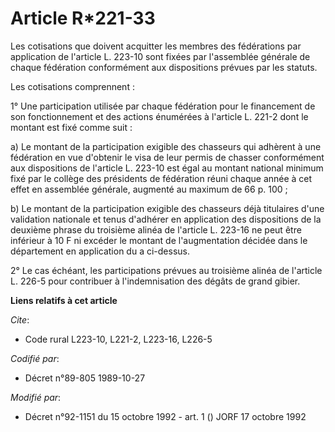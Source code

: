 # Article R*221-33

Les cotisations que doivent acquitter les membres des fédérations par application de l'article L. 223-10 sont fixées par
l'assemblée générale de chaque fédération conformément aux dispositions prévues par les statuts.

Les cotisations comprennent :

1° Une participation utilisée par chaque fédération pour le financement de son fonctionnement et des actions énumérées à
l'article L. 221-2 dont le montant est fixé comme suit :

a) Le montant de la participation exigible des chasseurs qui adhèrent à une fédération en vue d'obtenir le visa de leur
permis de chasser conformément aux dispositions de l'article L. 223-10 est égal au montant national minimum fixé par le
collège des présidents de fédération réuni chaque année à cet effet en assemblée générale, augmenté au maximum de 66 p. 100 ;

b) Le montant de la participation exigible des chasseurs déjà titulaires d'une validation nationale et tenus d'adhérer en
application des dispositions de la deuxième phrase du troisième alinéa de l'article L. 223-16 ne peut être inférieur à 10 F
ni excéder le montant de l'augmentation décidée dans le département en application du a ci-dessus.

2° Le cas échéant, les participations prévues au troisième alinéa de l'article L. 226-5 pour contribuer à l'indemnisation des
dégâts de grand gibier.

**Liens relatifs à cet article**

_Cite_:

  - Code rural L223-10, L221-2, L223-16, L226-5

_Codifié par_:

  - Décret n°89-805 1989-10-27

_Modifié par_:

  - Décret n°92-1151 du 15 octobre 1992 - art. 1 () JORF 17 octobre 1992
